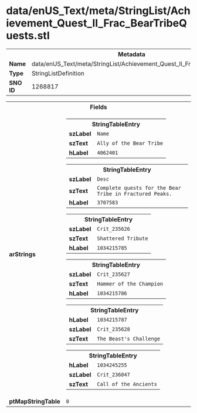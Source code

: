 <h1>data/enUS_Text/meta/StringList/Achievement_Quest_II_Frac_BearTribeQuests.stl</h1><table><tr><th colspan="100%">Metadata</th></tr><tr><td><b>Name</b></td><td>data/enUS_Text/meta/StringList/Achievement_Quest_II_Frac_BearTribeQuests.stl</td></tr><tr><td><b>Type</b></td><td>StringListDefinition</td></tr><tr><td><b>SNO ID</b></td><td>1268817</td></tr></table>

<table><tr><th colspan="100%">Fields</th></tr><tr><td><b>arStrings</b></td><td><table><tr><th colspan="100%">StringTableEntry</th></tr><tr><td><b>szLabel</b></td><td><code>Name</code></td></tr><tr><td><b>szText</b></td><td><code>Ally of the Bear Tribe</code></td></tr><tr><td><b>hLabel</b></td><td><code>4062401</code></td></tr></table>


<table><tr><th colspan="100%">StringTableEntry</th></tr><tr><td><b>szLabel</b></td><td><code>Desc</code></td></tr><tr><td><b>szText</b></td><td><code>Complete quests for the Bear Tribe in Fractured Peaks.</code></td></tr><tr><td><b>hLabel</b></td><td><code>3707583</code></td></tr></table>


<table><tr><th colspan="100%">StringTableEntry</th></tr><tr><td><b>szLabel</b></td><td><code>Crit_235626</code></td></tr><tr><td><b>szText</b></td><td><code>Shattered Tribute</code></td></tr><tr><td><b>hLabel</b></td><td><code>1034215785</code></td></tr></table>


<table><tr><th colspan="100%">StringTableEntry</th></tr><tr><td><b>szLabel</b></td><td><code>Crit_235627</code></td></tr><tr><td><b>szText</b></td><td><code>Hammer of the Champion</code></td></tr><tr><td><b>hLabel</b></td><td><code>1034215786</code></td></tr></table>


<table><tr><th colspan="100%">StringTableEntry</th></tr><tr><td><b>hLabel</b></td><td><code>1034215787</code></td></tr><tr><td><b>szLabel</b></td><td><code>Crit_235628</code></td></tr><tr><td><b>szText</b></td><td><code>The Beast's Challenge</code></td></tr></table>


<table><tr><th colspan="100%">StringTableEntry</th></tr><tr><td><b>hLabel</b></td><td><code>1034245255</code></td></tr><tr><td><b>szLabel</b></td><td><code>Crit_236047</code></td></tr><tr><td><b>szText</b></td><td><code>Call of the Ancients</code></td></tr></table>


</td></tr><tr><td><b>ptMapStringTable</b></td><td><code>0</code></td></tr></table>

